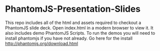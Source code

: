 PhantomJS-Presentation-Slides
=============================

This repo includes all of the html and assets required to checkout a PhantomJS slide deck. Open index.html in a modern browser to view it. It also includes demo PhantomJS Scripts.  To run the demos you will need to install phantomjs if you have not already.  Go here for the install http://phantomjs.org/download.html